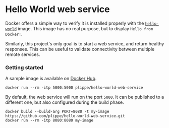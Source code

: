 # Hello World web service

Docker offers a simple way to verify it is installed properly with the
[`hello-world`](https://hub.docker.com/_/hello-world/) image. This image has no real purpose, but to display
`Hello from Docker!`.

Similarly, this project's only goal is to start a web service, and return healthy responses. This can be useful to
validate connectivity between multiple remote services.


### Getting started

A sample image is available on [Docker Hub](https://hub.docker.com/r/plippe/hello-world-web-service/).

```
docker run --rm -itp 5000:5000 plippe/hello-world-web-service
```

By default, the web service will run on the port `5000`. It can be published to a different one, but also configured
during the build phase.

```
docker build --build-arg PORT=8080 -t my-image https://github.com/plippe/hello-world-web-service.git
docker run --rm -itp 8080:8080 my-image
```
